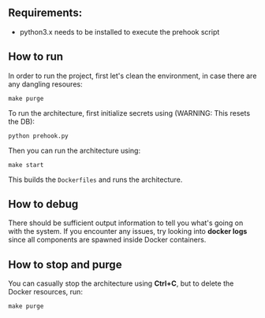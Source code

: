 ## Requirements:

- python3.x needs to be installed to execute the prehook script

## How to run

In order to run the project, first let's clean the environment, in case there are any dangling resoures:

	make purge

To run the architecture, first initialize secrets using (WARNING: This resets the DB):

	python prehook.py	

Then you can run the architecture using:

	make start

This builds the `Dockerfiles` and runs the architecture.


## How to debug

There should be sufficient output information to tell you what's going on with the system. 
If you encounter any issues, try looking into **docker logs** since all components are spawned inside Docker containers.


## How to stop and purge

You can casually stop the architecture using **Ctrl+C**, but to delete the Docker resources, run:

	make purge
